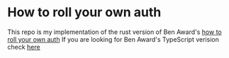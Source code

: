 # How to roll your own auth

This repo is my implementation of the rust version of Ben Award's [how to roll your own auth](https://www.youtube.com/watch?v=CcrgG5MjGOk&t=504s)
If you are looking for Ben Award's TypeScript verision check [here](https://github.com/benawad/how-to-roll-your-own-auth/blob/main/README.md?plain=1)
